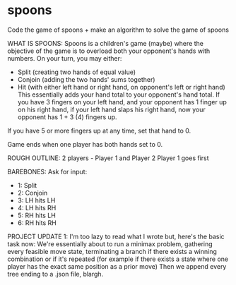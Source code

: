 # spoons
Code the game of spoons + make an algorithm to solve the game of spoons

WHAT IS SPOONS:
Spoons is a children's game (maybe) where the objective of the game is to overload both your opponent's hands with numbers.
On your turn, you may either:
- Split (creating two hands of equal value)
- Conjoin (adding the two hands' sums together)
- Hit (with either left hand or right hand, on opponent's left or right hand)
    This essentially adds your hand total to your opponent's hand total.  If you have 3 fingers on your left hand, and your opponent has 1 finger up on his right hand, if your left hand slaps his right hand, now your opponent has 1 + 3 (4) fingers up.

If you have 5 or more fingers up at any time, set that hand to 0.
    
Game ends when one player has both hands set to 0.

ROUGH OUTLINE:
2 players - Player 1 and Player 2
Player 1 goes first

BAREBONES:
Ask for input:
- 1: Split
- 2: Conjoin
- 3: LH hits LH
- 4: LH hits RH
- 5: RH hits LH
- 6: RH hits RH

PROJECT UPDATE 1:
I'm too lazy to read what I wrote but, here's the basic task now:
We're essentially about to run a minimax problem, gathering every feasible move state, terminating a branch if there exists a winning combination or if it's repeated (for example if there exists a state where one player has the exact same position as a prior move)
Then we append every tree ending to a .json file, blargh.
